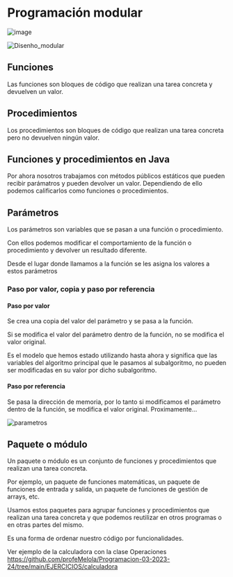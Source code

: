 # Programación modular

![image](https://github.com/profeMelola/Programacion-03-2023-24/assets/91023374/8adcb9e8-8551-4d2f-a89b-cb9812610a48)


![Disenho_modular](https://github.com/profeMelola/Programacion-03-2023-24/assets/91023374/a2565880-4f1c-4bde-b9d4-eda6fe3d20eb)

## Funciones

Las funciones son bloques de código que realizan una tarea concreta y devuelven un valor.

## Procedimientos

Los procedimientos son bloques de código que realizan una tarea concreta pero no devuelven ningún valor.

## Funciones y procedimientos en Java

Por ahora nosotros trabajamos con métodos públicos estáticos que pueden recibir parámatros y pueden devolver un valor. Dependiendo de ello podemos calificarlos como funciones o procedimientos.

## Parámetros

Los parámetros son variables que se pasan a una función o procedimiento. 

Con ellos podemos modificar el comportamiento de la función o procedimiento y devolver un resultado diferente. 

Desde el lugar donde llamamos a la función se les asigna los valores a estos parámetros

### Paso por valor, copia y paso por referencia

#### Paso por valor
Se crea una copia del valor del parámetro y se pasa a la función. 

Si se modifica el valor del parámetro dentro de la función, no se modifica el valor original. 

Es el modelo que hemos estado utilizando hasta ahora y significa que las variables del algoritmo principal que le pasamos al subalgoritmo, no pueden ser modificadas en su valor por dicho subalgoritmo.

#### Paso por referencia

Se pasa la dirección de memoria, por lo tanto si modificamos el parámetro dentro de la función, se modifica el valor original. Proximamente...

![parametros](https://github.com/profeMelola/Programacion-03-2023-24/assets/91023374/a1ff824e-2f2c-4782-b56e-9260a731d527)

## Paquete o módulo

Un paquete o módulo es un conjunto de funciones y procedimientos que realizan una tarea concreta. 

Por ejemplo, un paquete de funciones matemáticas, un paquete de funciones de entrada y salida, un paquete de funciones de gestión de arrays, etc. 

Usamos estos paquetes para agrupar funciones y procedimientos que realizan una tarea concreta y que podemos reutilizar en otros programas o en otras partes del mismo. 

Es una forma de ordenar nuestro código por funcionalidades.

Ver ejemplo de la calculadora con la clase Operaciones https://github.com/profeMelola/Programacion-03-2023-24/tree/main/EJERCICIOS/calculadora

